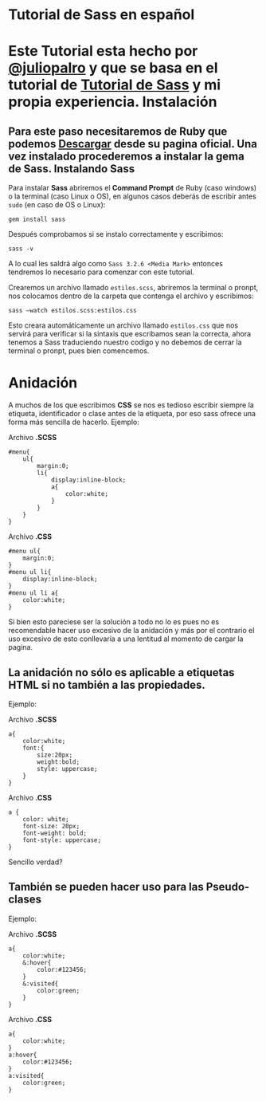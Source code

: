 Tutorial de Sass en español
=========================
Este Tutorial esta hecho por [@juliopalro](https://twitter.com/juliopalro) y que se basa en el tutorial de [Tutorial de Sass](http://sass-lang.com/tutorial.html) y mi propia experiencia.
Instalación
===========
Para este paso necesitaremos de Ruby que podemos [Descargar](http://www.ruby-lang.org/es/downloads/) desde su pagina oficial. Una vez instalado procederemos a instalar la gema de Sass.
Instalando Sass
------------------
Para instalar **Sass** abriremos el **Command Prompt** de Ruby (caso windows) o la terminal (caso Linux o OS), en algunos casos deberás de escribir antes `sudo` (en caso de OS o Linux):

	gem install sass 

Después comprobamos si se instalo correctamente y escribimos:

	sass -v

A lo cual les saldrá algo como `Sass 3.2.6 <Media Mark>` entonces tendremos lo necesario para comenzar con este tutorial.

Crearemos un archivo llamado `estilos.scss`, abriremos la terminal o pronpt, nos colocamos dentro de la carpeta que contenga el archivo y escribimos:

	sass –watch estilos.scss:estilos.css

Esto creara automáticamente un archivo llamado `estilos.css` que nos servirá para verificar si la sintaxis que escribamos sean la correcta, ahora tenemos a Sass traduciendo nuestro codigo y no debemos de cerrar la terminal o pronpt, pues bien comencemos.

Anidación
=======
A muchos de los que escribimos **CSS** se nos es tedioso escribir siempre la etiqueta, identificador o clase antes de la etiqueta, por eso sass ofrece una forma más sencilla de hacerlo.
Ejemplo:

Archivo **.SCSS**

	#menu{
		ul{
			margin:0;
			li{
				display:inline-block;
				a{
					color:white;
				}
			}
		}
	}

Archivo **.CSS**

	#menu ul{
		margin:0;
	}
	#menu ul li{
		display:inline-block;
	}
	#menu ul li a{
		color:white;
	}

Si bien esto pareciese ser la solución a todo no lo es pues no es recomendable hacer uso excesivo de la anidación y más por el contrario el uso excesivo de esto conllevaría a una lentitud al momento de cargar la pagina.

La anidación no sólo es aplicable a etiquetas HTML si no también a  las propiedades.
-------------------------------------------------------------------------------------------------------
Ejemplo:

Archivo **.SCSS**

	a{
		color:white;
		font:{
			size:20px;
			weight:bold;
			style: uppercase;
		}
	}

Archivo **.CSS**

	a {
		color: white;
		font-size: 20px;
		font-weight: bold;
		font-style: uppercase; 
	}

Sencillo verdad?

También se pueden hacer uso para las **Pseudo-clases**
---------------------------------------------------------------------
Ejemplo:

Archivo **.SCSS**

	a{
		color:white;
		&:hover{
			color:#123456;
		}
		&:visited{
			color:green;
		}
	}

Archivo **.CSS**

	a{
		color:white;
	}
	a:hover{
		color:#123456;
	}
	a:visited{
		color:green;
	}

